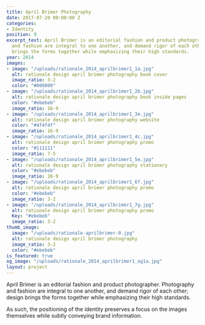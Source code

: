 ```yaml
---
title: April Brimer Photography
date: 2017-07-20 00:00:00 Z
categories:
- Identity
position: 9
excerpt_text: April Brimer is an editorial fashion and product photographer. Photography
  and fashion are integral to one another, and demand rigor of each other; design
  brings the forms together while emphasizing their high standards.
year: 2014
images:
- image: "/uploads/rationale_2014_aprilbrimer1_1a.jpg"
  alt: rationale design april brimer photography book cover
  image_ratio: 3-2
  color: "#000000"
- image: "/uploads/rationale_2014_aprilbrimer1_2b.jpg"
  alt: rationale design april brimer photography book inside pages
  color: "#ebebeb"
  image_ratio: 16-9
- image: "/uploads/rationale_2014_aprilbrimer1_3e.jpg"
  alt: rationale design april brimer photography website
  color: "#4f4f4f"
  image_ratio: 16-9
- image: "/uploads/rationale_2014_aprilbrimer1_4c.jpg"
  alt: rationale design april brimer photography promo
  color: "#111111"
  image_ratio: 7-5
- image: "/uploads/rationale_2014_aprilbrimer1_5e.jpg"
  alt: rationale design april brimer photography stationary
  color: "#ebebeb"
  image_ratio: 16-9
- image: "/uploads/rationale_2014_aprilbrimer1_6f.jpg"
  alt: rationale design april brimer photography promo
  color: "#ebebeb"
  image_ratio: 3-2
- image: "/uploads/rationale_2014_aprilbrimer1_7g.jpg"
  alt: rationale design april brimer photography promo
  Key: "#ebebeb"
  image_ratio: 3-2
thumb_image:
  image: "/uploads/rationale-aprilbrimer-0.jpg"
  alt: rationale design april brimer photography
  image_ratio: 3-2
  color: "#ebebeb"
is_featured: true
og_image: "/uploads/rationale_2014_aprilbrimer1_og1a.jpg"
layout: project
---
```


April Brimer is an editorial fashion and product photographer. Photography and fashion are integral to one another, and demand rigor of each other; design brings the forms together while emphasizing their high standards.

As such, the positioning of the identity preserves a focus on the images themselves while subtly conveying brand information.